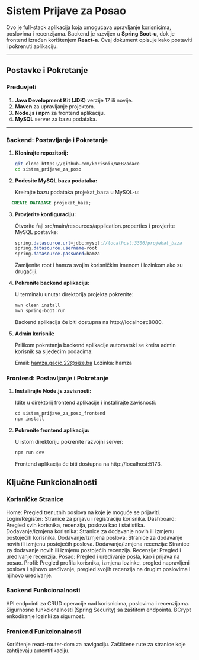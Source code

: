 # Sistem Prijave za Posao

Ovo je full-stack aplikacija koja omogućava upravljanje korisnicima, poslovima i recenzijama. Backend je razvijen u **Spring Boot-u**, dok je frontend izrađen korištenjem **React-a**. Ovaj dokument opisuje kako postaviti i pokrenuti aplikaciju.

---

## Postavke i Pokretanje

### Preduvjeti

1. **Java Development Kit (JDK)** verzije 17 ili novije.
2. **Maven** za upravljanje projektom.
3. **Node.js i npm** za frontend aplikaciju.
4. **MySQL** server za bazu podataka.

---

### Backend: Postavljanje i Pokretanje

1. **Klonirajte repozitorij:**

   ```bash
   git clone https://github.com/korisnik/WEBZadace
   cd sistem_prijave_za_poso
    ```

2. **Podesite MySQL bazu podataka:**
   
   Kreirajte bazu podataka projekat_baza u MySQL-u:
 ```sql
   CREATE DATABASE projekat_baza;
 ```

3. **Provjerite konfiguraciju:**

   Otvorite fajl src/main/resources/application.properties i provjerite MySQL postavke:
     ```java
   spring.datasource.url=jdbc:mysql://localhost:3306/projekat_baza
   spring.datasource.username=root
   spring.datasource.password=hamza
      ```
     Zamijenite root i hamza svojim korisničkim imenom i lozinkom ako su drugačiji.
   
4. **Pokrenite backend aplikaciju:**
   
    U terminalu unutar direktorija projekta pokrenite:

   ```java
   mvn clean install
   mvn spring-boot:run
   ```
   Backend aplikacija će biti dostupna na http://localhost:8080.

5. **Admin korisnik:**
   
   Prilikom pokretanja backend aplikacije automatski se kreira admin korisnik sa sljedećim podacima:

    Email: hamza.gacic.22@size.ba
    Lozinka: hamza

### Frontend: Postavljanje i Pokretanje

1. **Instalirajte Node.js zavisnosti:**

   Idite u direktorij frontend aplikacije i instalirajte zavisnosti:

   ```java
   cd sistem_prijave_za_poso_frontend
   npm install
   ```
2. **Pokrenite frontend aplikaciju:**

   U istom direktoriju pokrenite razvojni server:
   
   ```javascript
   npm run dev
   ```
   Frontend aplikacija će biti dostupna na http://localhost:5173.


## Ključne Funkcionalnosti

### Korisničke Stranice

Home: Pregled trenutnih poslova na koje je moguće se prijaviti.
Login/Register: Stranice za prijavu i registraciju korisnika.
Dashboard: Pregled svih korisnika, recenzija, poslova kao i statistika.
Dodavanje/Izmjena korisnika: Stranice za dodavanje novih ili izmjenu postojećih korisnika.
Dodavanje/Izmjena poslova: Stranice za dodavanje novih ili izmjenu postojećih poslova.
Dodavanje/Izmjena recenzija: Stranice za dodavanje novih ili izmjenu postojećih recenzija.
Recenzije: Pregled i uređivanje recenzija.
Posao: Pregled i uređivanje posla, kao i prijava na posao.
Profil: Pregled profila korisnika, izmjena lozinke, pregled napravljeni poslova i njihovo uređivanje, pregled svojih recenzija na drugim poslovima i njihovo uređivanje.


### Backend Funkcionalnosti

API endpointi za CRUD operacije nad korisnicima, poslovima i recenzijama.
Sigurnosne funkcionalnosti (Spring Security) sa zaštitom endpointa.
BCrypt enkodiranje lozinki za sigurnost.

### Frontend Funkcionalnosti

Korištenje react-router-dom za navigaciju.
Zaštićene rute za stranice koje zahtijevaju autentifikaciju.

